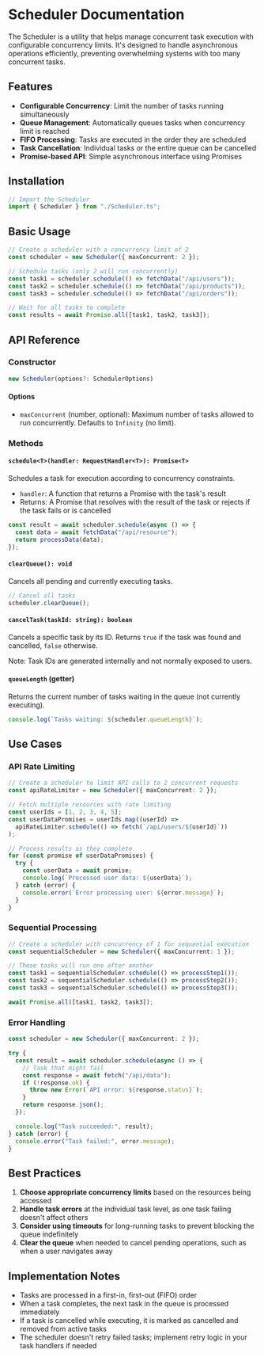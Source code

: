 # Scheduler Documentation

The Scheduler is a utility that helps manage concurrent task execution with
configurable concurrency limits. It's designed to handle asynchronous operations
efficiently, preventing overwhelming systems with too many concurrent tasks.

## Features

- **Configurable Concurrency**: Limit the number of tasks running simultaneously
- **Queue Management**: Automatically queues tasks when concurrency limit is
  reached
- **FIFO Processing**: Tasks are executed in the order they are scheduled
- **Task Cancellation**: Individual tasks or the entire queue can be cancelled
- **Promise-based API**: Simple asynchronous interface using Promises

## Installation

```ts
// Import the Scheduler
import { Scheduler } from "./Scheduler.ts";
```

## Basic Usage

```ts
// Create a scheduler with a concurrency limit of 2
const scheduler = new Scheduler({ maxConcurrent: 2 });

// Schedule tasks (only 2 will run concurrently)
const task1 = scheduler.schedule(() => fetchData("/api/users"));
const task2 = scheduler.schedule(() => fetchData("/api/products"));
const task3 = scheduler.schedule(() => fetchData("/api/orders"));

// Wait for all tasks to complete
const results = await Promise.all([task1, task2, task3]);
```

## API Reference

### Constructor

```ts
new Scheduler(options?: SchedulerOptions)
```

#### Options

- `maxConcurrent` (number, optional): Maximum number of tasks allowed to run
  concurrently. Defaults to `Infinity` (no limit).

### Methods

#### `schedule<T>(handler: RequestHandler<T>): Promise<T>`

Schedules a task for execution according to concurrency constraints.

- `handler`: A function that returns a Promise with the task's result
- Returns: A Promise that resolves with the result of the task or rejects if the
  task fails or is cancelled

```ts
const result = await scheduler.schedule(async () => {
  const data = await fetchData("/api/resource");
  return processData(data);
});
```

#### `clearQueue(): void`

Cancels all pending and currently executing tasks.

```ts
// Cancel all tasks
scheduler.clearQueue();
```

#### `cancelTask(taskId: string): boolean`

Cancels a specific task by its ID. Returns `true` if the task was found and
cancelled, `false` otherwise.

Note: Task IDs are generated internally and not normally exposed to users.

#### `queueLength` (getter)

Returns the current number of tasks waiting in the queue (not currently
executing).

```ts
console.log(`Tasks waiting: ${scheduler.queueLength}`);
```

## Use Cases

### API Rate Limiting

```ts
// Create a scheduler to limit API calls to 2 concurrent requests
const apiRateLimiter = new Scheduler({ maxConcurrent: 2 });

// Fetch multiple resources with rate limiting
const userIds = [1, 2, 3, 4, 5];
const userDataPromises = userIds.map((userId) =>
  apiRateLimiter.schedule(() => fetch(`/api/users/${userId}`))
);

// Process results as they complete
for (const promise of userDataPromises) {
  try {
    const userData = await promise;
    console.log(`Processed user data: ${userData}`);
  } catch (error) {
    console.error(`Error processing user: ${error.message}`);
  }
}
```

### Sequential Processing

```ts
// Create a scheduler with concurrency of 1 for sequential execution
const sequentialScheduler = new Scheduler({ maxConcurrent: 1 });

// These tasks will run one after another
const task1 = sequentialScheduler.schedule(() => processStep1());
const task2 = sequentialScheduler.schedule(() => processStep2());
const task3 = sequentialScheduler.schedule(() => processStep3());

await Promise.all([task1, task2, task3]);
```

### Error Handling

```ts
const scheduler = new Scheduler({ maxConcurrent: 2 });

try {
  const result = await scheduler.schedule(async () => {
    // Task that might fail
    const response = await fetch("/api/data");
    if (!response.ok) {
      throw new Error(`API error: ${response.status}`);
    }
    return response.json();
  });

  console.log("Task succeeded:", result);
} catch (error) {
  console.error("Task failed:", error.message);
}
```

## Best Practices

1. **Choose appropriate concurrency limits** based on the resources being
   accessed
2. **Handle task errors** at the individual task level, as one task failing
   doesn't affect others
3. **Consider using timeouts** for long-running tasks to prevent blocking the
   queue indefinitely
4. **Clear the queue** when needed to cancel pending operations, such as when a
   user navigates away

## Implementation Notes

- Tasks are processed in a first-in, first-out (FIFO) order
- When a task completes, the next task in the queue is processed immediately
- If a task is cancelled while executing, it is marked as cancelled and removed
  from active tasks
- The scheduler doesn't retry failed tasks; implement retry logic in your task
  handlers if needed
